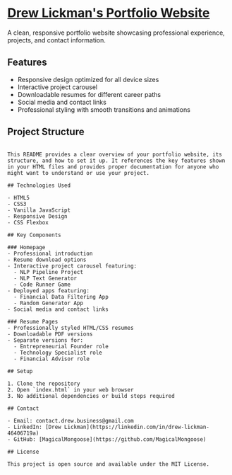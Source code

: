 # [Drew Lickman's Portfolio Website](https://magicalmongoose.github.io)

A clean, responsive portfolio website showcasing professional experience, projects, and contact information.

## Features

- Responsive design optimized for all device sizes
- Interactive project carousel
- Downloadable resumes for different career paths
- Social media and contact links
- Professional styling with smooth transitions and animations

## Project Structure

```

This README provides a clear overview of your portfolio website, its structure, and how to set it up. It references the key features shown in your HTML files and provides proper documentation for anyone who might want to understand or use your project.

## Technologies Used

- HTML5
- CSS3
- Vanilla JavaScript
- Responsive Design
- CSS Flexbox

## Key Components

### Homepage
- Professional introduction
- Resume download options
- Interactive project carousel featuring:
  - NLP Pipeline Project
  - NLP Text Generator
  - Code Runner Game
- Deployed apps featuring:
  - Financial Data Filtering App
  - Random Generator App
- Social media and contact links

### Resume Pages
- Professionally styled HTML/CSS resumes
- Downloadable PDF versions
- Separate versions for:
  - Entrepreneurial Founder role
  - Technology Specialist role
  - Financial Advisor role

## Setup

1. Clone the repository
2. Open `index.html` in your web browser
3. No additional dependencies or build steps required

## Contact

- Email: contact.drew.business@gmail.com
- LinkedIn: [Drew Lickman](https://linkedin.com/in/drew-lickman-46406719a)
- GitHub: [MagicalMongoose](https://github.com/MagicalMongoose)

## License

This project is open source and available under the MIT License.
